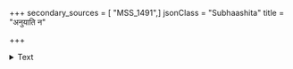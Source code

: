 +++
secondary_sources = [ "MSS_1491",]
jsonClass = "Subhaashita"
title = "अनुयाति न"

+++

<details><summary>Text</summary>

अनुयाति न भर्तारं यदि दैवात् कथंचन।  
तथापि शीलं संरक्ष्यं शीलभङ्गात् पतत्यधः॥
</details>
